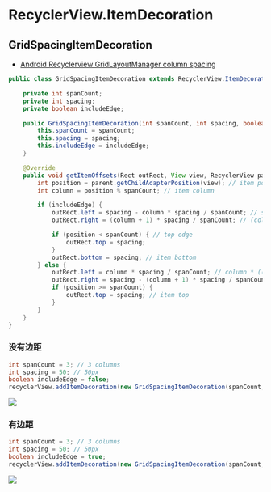 # RecyclerView.ItemDecoration


## GridSpacingItemDecoration

- [Android Recyclerview GridLayoutManager column spacing](http://stackoverflow.com/questions/28531996/android-recyclerview-gridlayoutmanager-column-spacing)

```java
public class GridSpacingItemDecoration extends RecyclerView.ItemDecoration {

    private int spanCount;
    private int spacing;
    private boolean includeEdge;

    public GridSpacingItemDecoration(int spanCount, int spacing, boolean includeEdge) {
        this.spanCount = spanCount;
        this.spacing = spacing;
        this.includeEdge = includeEdge;
    }

    @Override
    public void getItemOffsets(Rect outRect, View view, RecyclerView parent, RecyclerView.State state) {
        int position = parent.getChildAdapterPosition(view); // item position
        int column = position % spanCount; // item column

        if (includeEdge) {
            outRect.left = spacing - column * spacing / spanCount; // spacing - column * ((1f / spanCount) * spacing)
            outRect.right = (column + 1) * spacing / spanCount; // (column + 1) * ((1f / spanCount) * spacing)

            if (position < spanCount) { // top edge
                outRect.top = spacing;
            }
            outRect.bottom = spacing; // item bottom
        } else {
            outRect.left = column * spacing / spanCount; // column * ((1f / spanCount) * spacing)
            outRect.right = spacing - (column + 1) * spacing / spanCount; // spacing - (column + 1) * ((1f /    spanCount) * spacing)
            if (position >= spanCount) {
                outRect.top = spacing; // item top
            }
        }
    }
}
```

### 没有边距

```java
int spanCount = 3; // 3 columns
int spacing = 50; // 50px
boolean includeEdge = false;
recyclerView.addItemDecoration(new GridSpacingItemDecoration(spanCount, spacing, includeEdge));
```

![](http://i.stack.imgur.com/eWj7o.png)

### 有边距

```java
int spanCount = 3; // 3 columns
int spacing = 50; // 50px
boolean includeEdge = true;
recyclerView.addItemDecoration(new GridSpacingItemDecoration(spanCount, spacing, includeEdge));
```

![](http://i.stack.imgur.com/eWj7o.png)